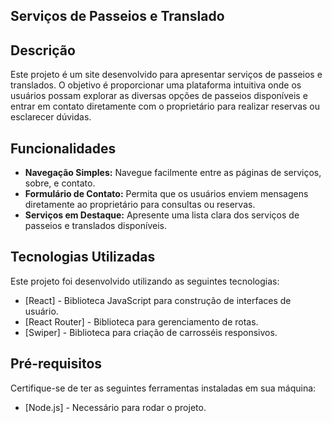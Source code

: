 ## Serviços de Passeios e Translado

## Descrição

Este projeto é um site desenvolvido para apresentar serviços de passeios e translados.
O objetivo é proporcionar uma plataforma intuitiva onde os usuários possam explorar as diversas opções de passeios disponíveis e entrar em contato diretamente com o proprietário para realizar reservas ou esclarecer dúvidas.

## Funcionalidades

- **Navegação Simples:** Navegue facilmente entre as páginas de serviços, sobre, e contato.
- **Formulário de Contato:** Permita que os usuários enviem mensagens diretamente ao proprietário para consultas ou reservas.
- **Serviços em Destaque:** Apresente uma lista clara dos serviços de passeios e translados disponíveis.

## Tecnologias Utilizadas

Este projeto foi desenvolvido utilizando as seguintes tecnologias:

- [React] - Biblioteca JavaScript para construção de interfaces de usuário.
- [React Router] - Biblioteca para gerenciamento de rotas.
- [Swiper] - Biblioteca para criação de carrosséis responsivos.

## Pré-requisitos

Certifique-se de ter as seguintes ferramentas instaladas em sua máquina:

- [Node.js] - Necessário para rodar o projeto.

